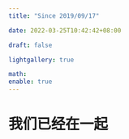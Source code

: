 ```yaml
---
title: "Since 2019/09/17"

date: 2022-03-25T10:42:42+08:00

draft: false

lightgallery: true

math:
enable: true
---
```


# 我们已经在一起

<div id="since" style="padding:2rem;text-align:center;font-size:1.6rem;line-height:3rem"></div>


<script>
      var countDownDate=new Date('2019-09-17T21:21:00').getTime();
        window.setInterval(function(){
        var distance=new Date().getTime()-countDownDate;var days=Math.floor(distance/(1000*60*60*24));
        var hours=Math.floor((distance%(1000*60*60*24))/(1000*60*60));
        var minutes=Math.floor((distance%(1000*60*60))/(1000*60));
        var seconds=Math.floor((distance%(1000*60))/1000);
        document.getElementById("since").innerHTML=days+' 天 '+hours+' 时 '+minutes+' 分 '+seconds+' 秒';},1000);
</script>

